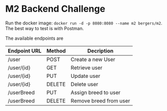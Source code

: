 # M2 Backend Challenge

Run the docker image: `docker run -d -p 8080:8080 --name m2 bergers/m2`.
The best way to test is with Postman. 

The available endpoints are

Endpoint URL | Method | Decription
--- | --- | ---
/user | POST | Create a new User
/user/{id} | GET | Retrieve user
/user/{id} | PUT | Update user
/user/{id} | DELETE | Delete user
/userBreed | PUT | Assign breed to user
/userBreed | DELETE | Remove breed from user
